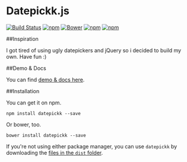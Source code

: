 # Datepickk.js
[![Build Status](https://travis-ci.org/crsten/datepickk.svg?branch=master&style=flat-square)](https://travis-ci.org/crsten/datepickk)
[![npm](https://img.shields.io/npm/dt/datepickk.svg?style=flat-square)](https://www.npmjs.com/package/datepickk)
[![Bower](https://img.shields.io/bower/v/datepickk.svg?style=flat-square)]()
[![npm](https://img.shields.io/npm/v/datepickk.svg?style=flat-square)](https://www.npmjs.com/package/datepickk)
[![npm](https://img.shields.io/npm/l/datepickk.svg?style=flat-square)]()

##Inspiration

I got tired of using ugly datepickers and jQuery so i decided to build my own. Have fun :)

##Demo & Docs

You can find [demo & docs here](http://crsten.github.io/datepickk/).

##Installation

You can get it on npm.

```shell
npm install datepickk --save
```

Or bower, too.

```shell
bower install datepickk --save
```

If you're not using either package manager, you can use `datepickk` by downloading the [files in the `dist` folder](dist).

